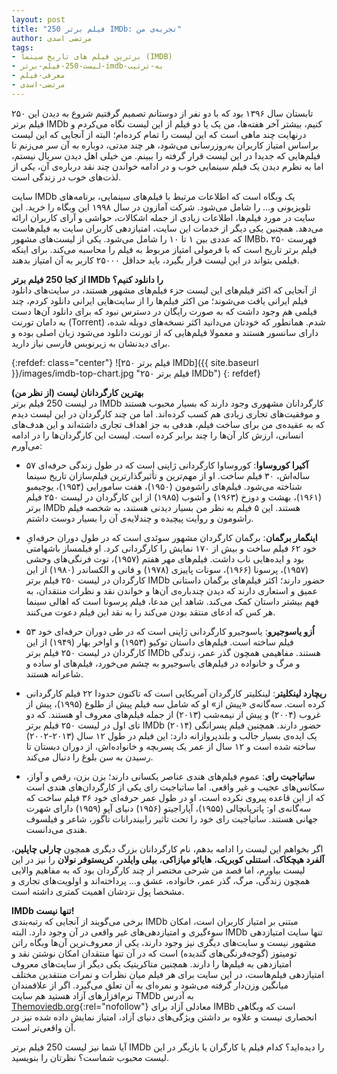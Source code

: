 ```yaml
---
layout: post
title: "250 فیلم برتر IMDb: تجربه‌ی من"
author: مرتضی اسدی
tags:
- برترین فیلم های تاریخ سینما (IMDB)
- لیست-250-فیلم-برتر-imdb-به-ترتیب
- معرفی-فیلم
- مرتضی-اسدی
---
```


تابستان سال ۱۳۹۶ بود که با دو نفر از دوستانم تصمیم گرفتیم شروع به دیدن این ۲۵۰ فیلم برتر IMDb کنیم، بیشتر آخر هفته‌ها، من یک یا دو فیلم از این لیست نگاه می‌کردم و درنهایت چند ماهی است که این لیست را تمام کرده‌ام؛ البته از آنجایی که این لیست براساس امتیاز کاربران به‌روزرسانی می‌شود، هر چند مدتی، دوباره به آن سر می‌زنم تا فیلم‌هایی که جدیدا در این لیست قرار گرفته را ببینم. من خیلی اهل دیدن سریال نیستم، اما به نظرم دیدن یک فیلم سینمایی خوب و در ادامه خواندن چند نقد درباره‌ی آن، یکی از لذت‌های خوب در زندگی است.



سایت IMDb یک وبگاه است که اطلاعات مرتبط با فیلم‌های سینمایی، برنامه‌های تلویزیونی و… را شامل می‌شود. شرکت آمازون در سال ۱۹۹۸ این وبگاه را خرید. این سایت در مورد فیلم‌ها، اطلاعات زیادی از جمله اشکالات، حواشی و آرای کاربران ارائه می‌دهد. همچنین یکی دیگر از خدمات این سایت، امتیازدهی کاربران سایت به فیلم‌هاست که عددی بین ۱ تا ۱۰ را شامل می‌شود. یکی از لیست‌های مشهور IMBb، فهرست ۲۵۰ فیلم برتر تاریخ است که با فرمولی امتیاز مربوط به فیلم را محاسبه می‌کند. برای اینکه فیلمی بتواند در این لیست قرار بگیرد، باید حداقل ۲۵۰۰۰ کاربر به آن امتیاز بدهند.


**از کجا 250 فیلم برتر IMDb را دانلود کنیم؟**\
از آنجایی که اکثر فیلم‌های این لیست جزء فیلم‌های مشهور هستند، در سایت‌های دانلود فیلم ایرانی یافت می‌شوند؛ من اکثر فیلم‌ها را از سایت‌هایی ایرانی دانلود کردم، چند فیلمی هم وجود داشت که به صورت رایگان در دسترس نبود که برای دانلود آن‌ها دست به دامان تورنت (Torrent) شدم. همانطور که خودتان می‌دانید اکثر نسخه‌های دوبله شده، دارای سانسور هستند و معمولا فیلم‌هایی که از تورنت دانلود می‌شود زبان اصلی بوده و برای دیدنشان به زیرنویس فارسی نیاز دارید.

{:refdef: class="center"}
![۲۵۰ فیلم برتر IMDb]({{ site.baseurl }}/images/imdb-top-chart.jpg "۲۵۰ فیلم برتر IMDb")
{: refdef}

**بهترین کارگردانان لیست (از نظر من)**\
در لیست 250 فیلم برتر IMDb کارگردانان مشهوری وجود دارند که بسیار محبوب هستند و موفقیت‌های تجاری زیادی هم کسب کرده‌اند. اما من چند کارگردان در این لیست دیدم که به عقیده‌ی من برای ساخت فیلم، هدفی به جز اهداف تجاری داشته‌اند و این هدف‌های انسانی، ارزش کار آن‌ها را چند برابر کرده است. لیست این کارگردان‌ها را در ادامه می‌آورم:

- **آکیرا کوروساوا**: کوروساوا کارگردانی ژاپنی است که در طول زندگی حرفه‌ای ۵۷ ساله‌اش، ۳۰ فیلم ساخت. او از مهم‌ترین و تأثیرگذارترین فیلم‌سازان تاریخ سینما شناخته می‌شود. فیلم‌های راشومون (۱۹۵۰)، هفت سامورایی (۱۹۵۴)، یوجیمبو (۱۹۶۱)، بهشت و دوزخ (۱۹۶۳) و آشوب (۱۹۸۵) از این کارگردان در لیست ۲۵۰ فیلم برتر IMDb هستند. این ۵ فیلم به نظر من بسیار دیدنی هستند، به شخصه فیلم راشومون و روایت پیچیده و چندلایه‌ی آن را بسیار دوست داشتم. 

- **اینگمار برگمان**: برگمان کارگردان مشهور سوئدی است که در طول دوران حرفه‌ایِ خود ۶۲ فیلم ساخت و بیش از ۱۷۰ نمایش را کارگردانی کرد. او فیلمساز باشهامتی بود و ایده‌هایی ناب داشت. فیلم‌های مهر هفتم (۱۹۵۷)، توت فرنگی‌های وحشی (۱۹۵۷)، پرسونا (۱۹۶۶)، سونات پاییزی (۱۹۷۸) و فانی و الکساندر (۱۹۸۰) از این کارگردان در لیست ۲۵۰ فیلم برتر IMDb حضور دارند؛ اکثر فیلم‌های برگمان داستانی عمیق و استعاری دارند که دیدن چندباره‌ی آن‌ها و خواندن نقد و نظرات منتقدان، به فهم بیشتر داستان کمک می‌کند. شاهد این مدعا، فیلم پرسونا است که اهالی سینما هر کس که ادعای منتقد بودن می‌کند را به نقد این فیلم دعوت می‌کنند.

- **اُزو یاسوجیرو**: یاسوجیرو کارگردانی ژاپنی است که در طی دوران حرفه‌‌ای خود ۵۳ فیلم ساخته است. فیلم‌های داستان توکیو (۱۹۵۳) و اواخر بهار (۱۹۴۹) از این کارگردان در لیست ۲۵۰ فیلم برتر IMDb هستند. مفاهیمی همچون گذر عمر، زندگی و مرگ و خانواده در فیلم‌های یاسوجیرو به چشم می‌خورد، فیلم‌های او ساده و شاعرانه هستند.

- **ریچارد لینکلیتر**: لینکلیتر کارگردان آمریکایی است که تاکنون حدودا ۲۲ فیلم کارگردانی کرده است. سه‌گانه‌ی «پیش از» او که شامل سه فیلم پیش از طلوع (۱۹۹۵)، پیش از غروب (۲۰۰۴) و پیش از نیمه‌شب (۲۰۱۳) از جمله فیلم‌های معروف او هستند. که دو تای اول در لیست ۲۵۰ فیلم برتر IMDb حضور دارند. همچنین فیلم پسرانگی (۲۰۱۴) یک ایده‌ی بسیار جالب و بلندپروازانه دارد: این فیلم در طول ۱۲ سال (۲۰۱۳-۲۰۰۲) ساخته شده است و ۱۲ سال از عمر یک پسربچه و خانواده‌اش، از دوران دبستان تا رسیدن به سن بلوغ را دنبال می‌کند.

- **ساتیاجیت رای**: عموم فیلم‌های هندی عناصر یکسانی دارند؛ بزن بزن، رقص و آواز، سکانس‌های عجیب و غیر واقعی. اما ساتیاجیت رای یکی از  کارگردان‌های هندی است که از این قاعده پیروی نکرده است، او در طول عمر حرفه‌ای خود  ۳۶ فیلم ساخت که سه‌گانه‌ی او: پاترپانچالی (۱۹۵۵)، آپاراجیتو (۱۹۵۶) دنیای آپو (۱۹۵۹) دارای شهرت جهانی هستند. ساتیاجیت رای خود را تحت تأثیر رابیندرانات تاگور، شاعر و فیلسوف هندی می‌دانست. 

اگر بخواهم این لیست را ادامه بدهم، نام کارگردانان بزرگ دیگری همچون **چارلی چاپلین**، **آلفرد هیچکاک**، **استنلی کوبریک**، **هایائو میازاکی**، **بیلی وایلدر**، **کریستوفر نولان** را نیز در این لیست بیاورم، اما قصد من شرحی مختصر از چند کارگردان بود که به مفاهیم والایی همچون زندگی، مرگ، گذر عمر، خانواده، عشق و… پرداخته‌اند و اولویت‌های تجاری و مشخصا پول نزدشان اهمیت کمتری داشته است. 

**IMDb تنها نیست!**\
برخی می‌گویند از آنجایی که رتبه‌بندی IMDb مبتنی بر امتیاز کاربران است، امکان سوءگیری و امتیازدهی‌های غیر واقعی در آن وجود دارد. البته IMDb تنها سایت امتیازدهی مشهور نیست و سایت‌های دیگری نیز وجود دارند، یکی از معروف‌ترین آن‌ها وبگاه راتن تومیتوز (گوجه‌فرنگی‌های گندیده) است که در آن تنها منتقدان امکان نوشتن نقد و امتیازدهی به فیلم‌ها را دارند. همچنین متاکریتیک یکی دیگر از سایت‌های معروف امتیازدهی فیلم‌هاست، در این سایت برای هر فیلم میان نظرات و نمرات منتقدین مختلف میانگین وزن‌دار گرفته می‌شود و نمره‌ای به آن تعلق می‌گیرد. اگر از علاقمندان نرم‌افزارهای آزاد هستید هم سایت TMDb به آدرس [Themoviedb.org](https://www.themoviedb.org){:rel="nofollow"} معادلی آزاد برای IMBb است که وبگاهی انحصاری نیست و  علاوه بر داشتن ویژگی‌های دنیای آزاد، امتیاز نمایش داده شده نیز در آن واقعی‌تر است.



آیا شما نیز  لیست 250 فیلم برتر IMDb را دیده‌اید؟ کدام فیلم یا کارگران یا بازیگر در این لیست محبوب شماست؟ نظرتان را بنویسید.
